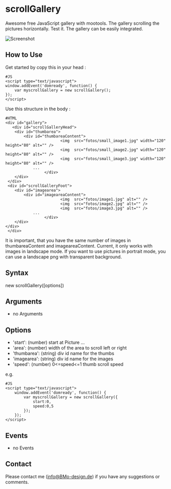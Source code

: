 scrollGallery 
==========

Awesome free JavaScript gallery with mootools. The gallery scrolling the pictures horizontally. Test it. The gallery can be easily integrated.

![Screenshot](http://software.bmo-design.de/demo/images/scrollGallery.png)

How to Use
----------

Get started by copy this in your head :

    #JS
    <script type="text/javascript">
    window.addEvent('domready', function() {
        var myscrollGallery = new scrollGallery();
    });
    </script>



Use this structure in the body :

    #HTML
    <div id="gallery">
       <div id="scrollGalleryHead">		
		<div id="thumbarea">
			<div id="thumbareaContent">
                            <img  src="fotos/small_image1.jpg" width="120" height="80" alt="" />
                            <img  src="fotos/small_image2.jpg" width="120" height="80" alt="" />
                            <img  src="fotos/small_image3.jpg" width="120" height="80" alt="" />
				...
                     </div> 
		</div> 
	 </div>
	 <div id="scrollGalleryFoot">
		<div id="imagearea">
			<div id="imageareaContent">
                            <img  src="fotos/image1.jpg" alt="" />
                            <img  src="fotos/image2.jpg" alt="" />
                            <img  src="fotos/image3.jpg" alt="" />
   				...
                     </div> 
		</div> 
	</div>
     </div>

It is important, that you have the same number of images in thumbareaContent and imageareaContent.
Current, it only works with images in landscape mode. If you want to use pictures in portrait mode, you can use a landscape png with transparent background.
  
Syntax
----------

  new scrollGallery([options])
  
Arguments
----------

- no Arguments

Options
----------

* 'start': (number) start at Picture ...
* 'area': (number) width of the area to scroll left or right 
* 'thumbarea': (string) div id name for the thumbs
* 'imagearea': (string) div id name for the images 
* 'speed': (number) 0<=speed<=1 thumb scroll speed

e.g.

	#JS
	<script type="text/javascript">
		window.addEvent('domready', function() {
    		var myscrollGallery = new scrollGallery({
				start:0,
				speed:0,5
			});
		});
	</script>

Events
----------

- no Events

Contact
----------
Please contact me (info@BMo-design.de) if you have any suggestions or comments.

